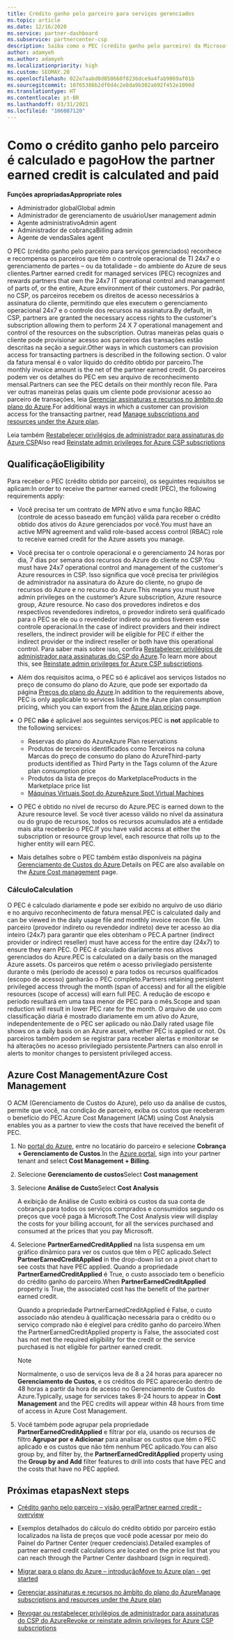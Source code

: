 ```yaml
---
title: Crédito ganho pelo parceiro para serviços gerenciados
ms.topic: article
ms.date: 12/16/2020
ms.service: partner-dashboard
ms.subservice: partnercenter-csp
description: Saiba como o PEC (crédito ganho pelo parceiro) da Microsoft para serviços gerenciados é calculado e pago, além de como garantir que você esteja qualificado.
author: adamyeh
ms.author: adamyeh
ms.localizationpriority: high
ms.custom: SEOMAY.20
ms.openlocfilehash: 022e7aabd0d850660f8236dce9a4fab9069af01b
ms.sourcegitcommit: 10765386b2df0d4c2e8da9b302a692f452e1090d
ms.translationtype: HT
ms.contentlocale: pt-BR
ms.lasthandoff: 03/31/2021
ms.locfileid: "106087120"
---
```

# <a name="how-the-partner-earned-credit-is-calculated-and-paid"></a><span data-ttu-id="2cade-103">Como o crédito ganho pelo parceiro é calculado e pago</span><span class="sxs-lookup"><span data-stu-id="2cade-103">How the partner earned credit is calculated and paid</span></span>

<span data-ttu-id="2cade-104">**Funções apropriadas**</span><span class="sxs-lookup"><span data-stu-id="2cade-104">**Appropriate roles**</span></span>

- <span data-ttu-id="2cade-105">Administrador global</span><span class="sxs-lookup"><span data-stu-id="2cade-105">Global admin</span></span>
- <span data-ttu-id="2cade-106">Administrador de gerenciamento de usuário</span><span class="sxs-lookup"><span data-stu-id="2cade-106">User management admin</span></span>
- <span data-ttu-id="2cade-107">Agente administrativo</span><span class="sxs-lookup"><span data-stu-id="2cade-107">Admin agent</span></span>
- <span data-ttu-id="2cade-108">Administrador de cobrança</span><span class="sxs-lookup"><span data-stu-id="2cade-108">Billing admin</span></span>
- <span data-ttu-id="2cade-109">Agente de vendas</span><span class="sxs-lookup"><span data-stu-id="2cade-109">Sales agent</span></span>

<span data-ttu-id="2cade-110">O PEC (crédito ganho pelo parceiro para serviços gerenciados) reconhece e recompensa os parceiros que têm o controle operacional de TI 24x7 e o gerenciamento de partes – ou da totalidade – do ambiente do Azure de seus clientes.</span><span class="sxs-lookup"><span data-stu-id="2cade-110">Partner earned credit for managed services (PEC) recognizes and rewards partners that own the 24x7 IT operational control and management of parts of, or the entire, Azure environment of their customers.</span></span> <span data-ttu-id="2cade-111">Por padrão, no CSP, os parceiros recebem os direitos de acesso necessários à assinatura do cliente, permitindo que eles executem o gerenciamento operacional 24x7 e o controle dos recursos na assinatura.</span><span class="sxs-lookup"><span data-stu-id="2cade-111">By default, in CSP, partners are granted the necessary access rights to the customer's subscription allowing them to perform 24 X 7 operational management and control of the resources on the subscription.</span></span> <span data-ttu-id="2cade-112">Outras maneiras pelas quais o cliente pode provisionar acesso aos parceiros das transações estão descritas na seção a seguir.</span><span class="sxs-lookup"><span data-stu-id="2cade-112">Other ways in which customers can provision access for transacting partners is described in the following section.</span></span> <span data-ttu-id="2cade-113">O valor da fatura mensal é o valor líquido do crédito obtido por parceiro.</span><span class="sxs-lookup"><span data-stu-id="2cade-113">The monthly invoice amount is the net of the partner earned credit.</span></span> <span data-ttu-id="2cade-114">Os parceiros podem ver os detalhes do PEC em seu arquivo de reconhecimento mensal.</span><span class="sxs-lookup"><span data-stu-id="2cade-114">Partners can see the PEC details on their monthly recon file.</span></span> <span data-ttu-id="2cade-115">Para ver outras maneiras pelas quais um cliente pode provisionar acesso ao parceiro de transações, leia [Gerenciar assinaturas e recursos no âmbito do plano do Azure](azure-plan-manage.md).</span><span class="sxs-lookup"><span data-stu-id="2cade-115">For additional ways in which a customer can provision access for the transacting partner, read [Manage subscriptions and resources under the Azure plan](azure-plan-manage.md).</span></span>

<span data-ttu-id="2cade-116">Leia também [Restabelecer privilégios de administrador para assinaturas do Azure CSP](revoke-reinstate-csp.md)</span><span class="sxs-lookup"><span data-stu-id="2cade-116">Also read [Reinstate admin privileges for Azure CSP subscriptions](revoke-reinstate-csp.md)</span></span>

## <a name="eligibility"></a><span data-ttu-id="2cade-117">Qualificação</span><span class="sxs-lookup"><span data-stu-id="2cade-117">Eligibility</span></span>

<span data-ttu-id="2cade-118">Para receber o PEC (crédito obtido por parceiro), os seguintes requisitos se aplicam:</span><span class="sxs-lookup"><span data-stu-id="2cade-118">In order to receive the partner earned credit (PEC), the following requirements apply:</span></span> 

- <span data-ttu-id="2cade-119">Você precisa ter um contrato de MPN ativo e uma função RBAC (controle de acesso baseado em função) válida para receber o crédito obtido dos ativos do Azure gerenciados por você.</span><span class="sxs-lookup"><span data-stu-id="2cade-119">You must have an active MPN agreement and valid role-based access control (RBAC) role to receive earned credit for the Azure assets you manage.</span></span>

- <span data-ttu-id="2cade-120">Você precisa ter o controle operacional e o gerenciamento 24 horas por dia, 7 dias por semana dos recursos do Azure do cliente no CSP.</span><span class="sxs-lookup"><span data-stu-id="2cade-120">You must have 24x7 operational control and management of the customer's Azure resources in CSP.</span></span> <span data-ttu-id="2cade-121">Isso significa que você precisa ter privilégios de administrador na assinatura do Azure do cliente, no grupo de recursos do Azure e no recurso do Azure.</span><span class="sxs-lookup"><span data-stu-id="2cade-121">This means you must have admin privileges on the customer’s Azure subscription, Azure resource group, Azure resource.</span></span> <span data-ttu-id="2cade-122">No caso dos provedores indiretos e dos respectivos revendedores indiretos, o provedor indireto será qualificado para o PEC se ele ou o revendedor indireto ou ambos tiverem esse controle operacional.</span><span class="sxs-lookup"><span data-stu-id="2cade-122">In the case of indirect providers and their indirect resellers, the indirect provider will be eligible for PEC if either the indirect provider or the indirect reseller or both have this operational control.</span></span> <span data-ttu-id="2cade-123">Para saber mais sobre isso, confira [Restabelecer privilégios de administrador para assinaturas do CSP do Azure](./revoke-reinstate-csp.md).</span><span class="sxs-lookup"><span data-stu-id="2cade-123">To learn more about this, see [Reinstate admin privileges for Azure CSP subscriptions](./revoke-reinstate-csp.md).</span></span>

- <span data-ttu-id="2cade-124">Além dos requisitos acima, o PEC só é aplicável aos serviços listados no preço de consumo do plano do Azure, que pode ser exportado da página [Preços do plano do Azure](https://partner.microsoft.com/commerce/sales).</span><span class="sxs-lookup"><span data-stu-id="2cade-124">In addition to the requirements above, PEC is only applicable to services listed in the Azure plan consumption pricing, which you can export from the [Azure plan pricing](https://partner.microsoft.com/commerce/sales) page.</span></span>

- <span data-ttu-id="2cade-125">O PEC **não** é aplicável aos seguintes serviços:</span><span class="sxs-lookup"><span data-stu-id="2cade-125">PEC is **not** applicable to the following services:</span></span>
    - <span data-ttu-id="2cade-126">Reservas do plano do Azure</span><span class="sxs-lookup"><span data-stu-id="2cade-126">Azure Plan reservations</span></span>
    - <span data-ttu-id="2cade-127">Produtos de terceiros identificados como Terceiros na coluna Marcas do preço de consumo do plano do Azure</span><span class="sxs-lookup"><span data-stu-id="2cade-127">Third-party products identified as Third Party in the Tags column of the Azure plan consumption price</span></span>
    - <span data-ttu-id="2cade-128">Produtos da lista de preços do Marketplace</span><span class="sxs-lookup"><span data-stu-id="2cade-128">Products in the Marketplace price list</span></span>
    - [<span data-ttu-id="2cade-129">Máquinas Virtuais Spot do Azure</span><span class="sxs-lookup"><span data-stu-id="2cade-129">Azure Spot Virtual Machines</span></span>](https://partner.microsoft.com/resources/collection/azure-spot-in-csp#/)

- <span data-ttu-id="2cade-130">O PEC é obtido no nível de recurso do Azure.</span><span class="sxs-lookup"><span data-stu-id="2cade-130">PEC is earned down to the Azure resource level.</span></span> <span data-ttu-id="2cade-131">Se você tiver acesso válido no nível da assinatura ou do grupo de recursos, todos os recursos acumulados até a entidade mais alta receberão o PEC.</span><span class="sxs-lookup"><span data-stu-id="2cade-131">If you have valid access at either the subscription or resource group level, each resource that rolls up to the higher entity will earn PEC.</span></span>

- <span data-ttu-id="2cade-132">Mais detalhes sobre o PEC também estão disponíveis na página [Gerenciamento de Custos do Azure](/azure/cost-management-billing/costs/get-started-partners).</span><span class="sxs-lookup"><span data-stu-id="2cade-132">Details on PEC are also available on the [Azure Cost management](/azure/cost-management-billing/costs/get-started-partners) page.</span></span>

### <a name="calculation"></a><span data-ttu-id="2cade-133">Cálculo</span><span class="sxs-lookup"><span data-stu-id="2cade-133">Calculation</span></span>

<span data-ttu-id="2cade-134">O PEC é calculado diariamente e pode ser exibido no arquivo de uso diário e no arquivo reconhecimento de fatura mensal.</span><span class="sxs-lookup"><span data-stu-id="2cade-134">PEC is calculated daily and can be viewed in the daily usage file and monthly invoice recon file.</span></span> <span data-ttu-id="2cade-135">Um parceiro (provedor indireto ou revendedor indireto) deve ter acesso ao dia inteiro (24x7) para garantir que eles obtenham o PEC.</span><span class="sxs-lookup"><span data-stu-id="2cade-135">A partner (indirect provider or indirect reseller) must have access for the entire day (24x7) to ensure they earn PEC.</span></span> <span data-ttu-id="2cade-136">O PEC é calculado diariamente nos ativos gerenciados do Azure.</span><span class="sxs-lookup"><span data-stu-id="2cade-136">PEC is calculated on a daily basis on the managed Azure assets.</span></span> <span data-ttu-id="2cade-137">Os parceiros que retêm o acesso privilegiado persistente durante o mês (período de acesso) e para todos os recursos qualificados (escopo de acesso) ganharão o PEC completo.</span><span class="sxs-lookup"><span data-stu-id="2cade-137">Partners retaining persistent privileged access through the month (span of access) and for all the eligible resources (scope of access) will earn full PEC.</span></span> <span data-ttu-id="2cade-138">A redução de escopo e período resultará em uma taxa menor de PEC para o mês.</span><span class="sxs-lookup"><span data-stu-id="2cade-138">Scope and span reduction will result in lower PEC rate for the month.</span></span> <span data-ttu-id="2cade-139">O arquivo de uso com classificação diária é mostrado diariamente em um ativo do Azure, independentemente de o PEC ser aplicado ou não.</span><span class="sxs-lookup"><span data-stu-id="2cade-139">Daily rated usage file shows on a daily basis on an Azure asset, whether PEC is applied or not.</span></span> <span data-ttu-id="2cade-140">Os parceiros também podem se registrar para receber alertas e monitorar se há alterações no acesso privilegiado persistente.</span><span class="sxs-lookup"><span data-stu-id="2cade-140">Partners can also enroll in alerts to monitor changes to persistent privileged access.</span></span>

## <a name="azure-cost-management"></a><span data-ttu-id="2cade-141">Azure Cost Management</span><span class="sxs-lookup"><span data-stu-id="2cade-141">Azure Cost Management</span></span>

<span data-ttu-id="2cade-142">O ACM (Gerenciamento de Custos do Azure), pelo uso da análise de custos, permite que você, na condição de parceiro, exiba os custos que receberam o benefício do PEC.</span><span class="sxs-lookup"><span data-stu-id="2cade-142">Azure Cost Management (ACM) using Cost Analysis enables you as a partner to view the costs that have received the benefit of PEC.</span></span>  

1. <span data-ttu-id="2cade-143">No [portal do Azure](https://portal.azure.com), entre no locatário do parceiro e selecione **Cobrança + Gerenciamento de Custos**.</span><span class="sxs-lookup"><span data-stu-id="2cade-143">In the [Azure portal](https://portal.azure.com), sign into your partner tenant and select **Cost Management + Billing**.</span></span>

2. <span data-ttu-id="2cade-144">Selecione **Gerenciamento de custos**</span><span class="sxs-lookup"><span data-stu-id="2cade-144">Select **Cost management**</span></span>

3. <span data-ttu-id="2cade-145">Selecione **Análise de Custo**</span><span class="sxs-lookup"><span data-stu-id="2cade-145">Select **Cost Analysis**</span></span>

   <span data-ttu-id="2cade-146">A exibição de Análise de Custo exibirá os custos da sua conta de cobrança para todos os serviços comprados e consumidos segundo os preços que você paga à Microsoft.</span><span class="sxs-lookup"><span data-stu-id="2cade-146">The Cost Analysis view will display the costs for your billing account, for all the services purchased and consumed at the prices that you pay Microsoft.</span></span>

4. <span data-ttu-id="2cade-147">Selecione **PartnerEarnedCreditApplied** na lista suspensa em um gráfico dinâmico para ver os custos que têm o PEC aplicado.</span><span class="sxs-lookup"><span data-stu-id="2cade-147">Select **PartnerEarnedCreditApplied** in the drop-down list on a pivot chart to see costs that have PEC applied.</span></span> <span data-ttu-id="2cade-148">Quando a propriedade **PartnerEarnedCreditApplied** é True, o custo associado tem o benefício do crédito ganho do parceiro.</span><span class="sxs-lookup"><span data-stu-id="2cade-148">When **PartnerEarnedCreditApplied** property is True, the associated cost has the benefit of the partner earned credit.</span></span> 

   <span data-ttu-id="2cade-149">Quando a propriedade PartnerEarnedCreditApplied é False, o custo associado não atendeu à qualificação necessária para o crédito ou o serviço comprado não é elegível para crédito ganho do parceiro.</span><span class="sxs-lookup"><span data-stu-id="2cade-149">When the PartnerEarnedCreditApplied property is False, the associated cost has not met the required eligibility for the credit or the service purchased is not eligible for partner earned credit.</span></span>

   >[!NOTE] 
   ><span data-ttu-id="2cade-150">Normalmente, o uso de serviços leva de 8 a 24 horas para aparecer no **Gerenciamento de Custos**, e os créditos do PEC aparecerão dentro de 48 horas a partir da hora de acesso no Gerenciamento de Custos do Azure.</span><span class="sxs-lookup"><span data-stu-id="2cade-150">Typically, usage for services takes 8-24 hours to appear in **Cost Management** and the PEC credits will appear within 48 hours from time of access in Azure Cost Management.</span></span>

5. <span data-ttu-id="2cade-151">Você também pode agrupar pela propriedade **PartnerEarnedCreditApplied** e filtrar por ela, usando os recursos de filtro **Agrupar por e Adicionar** para analisar os custos que têm o PEC aplicado e os custos que não têm nenhum PEC aplicado.</span><span class="sxs-lookup"><span data-stu-id="2cade-151">You can also group by, and filter by, the **PartnerEarnedCreditApplied** property using the **Group by and Add** filter features to drill into costs that have PEC and the costs that have no PEC applied.</span></span>

## <a name="next-steps"></a><span data-ttu-id="2cade-152">Próximas etapas</span><span class="sxs-lookup"><span data-stu-id="2cade-152">Next steps</span></span>

- [<span data-ttu-id="2cade-153">Crédito ganho pelo parceiro – visão geral</span><span class="sxs-lookup"><span data-stu-id="2cade-153">Partner earned credit - overview</span></span>](partner-earned-credit.md)

- <span data-ttu-id="2cade-154">Exemplos detalhados do cálculo do crédito obtido por parceiro estão localizados na lista de preços que você pode acessar por meio do Painel do Partner Center (requer credenciais).</span><span class="sxs-lookup"><span data-stu-id="2cade-154">Detailed examples of partner earned credit calculations are located on the price list that you can reach through the Partner Center dashboard (sign in required).</span></span>

- [<span data-ttu-id="2cade-155">Migrar para o plano do Azure – introdução</span><span class="sxs-lookup"><span data-stu-id="2cade-155">Move to Azure plan - get started</span></span>](azure-plan-get-started.md)

- [<span data-ttu-id="2cade-156">Gerenciar assinaturas e recursos no âmbito do plano do Azure</span><span class="sxs-lookup"><span data-stu-id="2cade-156">Manage subscriptions and resources under the Azure plan</span></span>](azure-plan-manage.md)

- [<span data-ttu-id="2cade-157">Revogar ou restabelecer privilégios de administrador para assinaturas do CSP do Azure</span><span class="sxs-lookup"><span data-stu-id="2cade-157">Revoke or reinstate admin privileges for Azure CSP subscriptions</span></span>](revoke-reinstate-csp.md)
